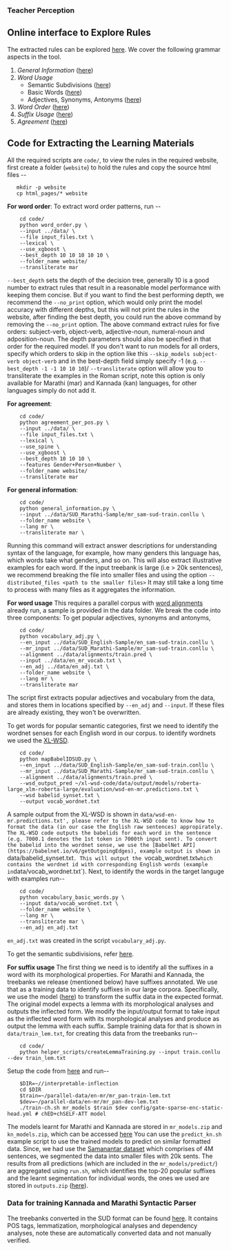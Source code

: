 ### Teacher Perception ###


## Online interface to Explore Rules
The extracted rules can be explored [here](http://autolex.co/interface). We cover the following grammar aspects in the tool.

1. *General Information* ([here](https://aditi138.github.io/auto-lex-learn-general-info/mr_en/helper/syntactic_info.html))
2. *Word Usage*
    - Semantic Subdivisions ([here](https://aditi138.github.io/auto-lex-learn-word-usage/mr_en/WordUsage/WordUsage.html))
    - Basic Words ([here](https://aditi138.github.io/auto-lex-learn/mr_en/WordUsage/vocab.html))
    - Adjectives, Synonyms, Antonyms ([here](https://aditi138.github.io/auto-lex-learn/mr_en/WordUsage/vocab_adj.html))
3. *Word Order* ([here](http://www.autolex.co/interface/es_gsd/WordOrder/WordOrder.html))
4. *Suffix Usage* ([here](http://www.autolex.co/interface/mr_en/Suffix/Suffix.html))
5. *Agreement* ([here](http://www.autolex.co/interface/mr_en/Agreement/Agreement.html))

## Code for Extracting the Learning Materials
All the required scripts are `code/`, to view the rules in the required website, first create a folder (`website`) to hold the rules and copy the source html files --
```
   mkdir -p website
   cp html_pages/* website
```

**For word order**:
To extract word order patterns, run --
```
    cd code/
    python word_order.py \
    --input ../data/ \
    --file input_files.txt \
    --lexical \
    --use_xgboost \
    --best_depth 10 10 10 10 10 \
    --folder_name website/
    --transliterate mar
```
`--best_depth` sets the depth of the decision tree, generally 10 is a good number to extract rules that result in a reasonable model performance with keeping them concise.
But if you want to find the best performing depth, we recommend the `--no_print` option, which would only print the model accuracy with different depths, but this will not
print the rules in the website, after finding the best depth, you could run the above command by removing the `--no_print` option.
The above command extract rules for five orders: subject-verb, object-verb, adjective-noun, numeral-noun and adposition-noun. The depth parameters should also be specified
in that order for the required model. If you don't want to run models for all orders, specify which orders to skip in the option like this `--skip_models subject-verb object-verb`
and in the best-depth field simply specify -1 (e.g. `--best_depth -1 -1 10 10 10`)/
`--transliterate` option will allow you to transliterate the examples in the Roman script, note this option is only available for Marathi (mar) and Kannada (kan) languages,
for other languages simply do not add it.

**For agreement**:
```
    cd code/
    python agreement_per_pos.py \
    --input ../data/ \
    --file input_files.txt \
    --lexical \
    --use_spine \
    --use_xgboost \
    --best_depth 10 10 10 \
    --features Gender+Person+Number \
    --folder_name website/
    --transliterate mar
```

**For general information**:
```
    cd code/
    python general_information.py \
    --input ../data/SUD_Marathi-Sample/mr_sam-sud-train.conllu \
    --folder_name website \
    --lang mr \
    --transliterate mar \
```
Running this command will extract answer descriptions for understanding syntax of the language, for example, how many genders this language has, which words take what genders, and so on.
This will also extract illustrative examples for each word.
If the input treebank is large (i.e > 20k sentences), we recommend breaking the file into smaller files and using the option `--distributed_files <path to the smaller files>`
It may still take a long time to process with many files as it aggregates the information.

**For word usage**
This requires a parallel corpus with [word alignments](https://github.com/neulab/awesome-align) already run, a sample is provided in the data folder. We break the code into three components:
To get popular adjectives, synonyms and antonyms,
```
    cd code/
    python vocabulary_adj.py \
    --en_input ../data/SUD_English-Sample/en_sam-sud-train.conllu \
    --mr_input ../data/SUD_Marathi-Sample/mr_sam-sud-train.conllu \
    --alignment ../data/alignments/train.pred \
    --input ../data/en_mr_vocab.txt \
    --en_adj ../data/en_adj.txt \
    --folder_name website \
    --lang mr \
    --transliterate mar
```
The script first extracts popular adjectives and vocabulary from the data, and stores them in locations specified by `--en_adj` and `--input`.
If these files are already existing, they won't be overwritten.

To get words for popular semantic categories, first we need to identify the wordnet senses for each English word in our corpus.
to identify wordnets we used the [XL-WSD](https://github.com/SapienzaNLP/xl-wsd-code).
```
    cd code/
    python mapBabelIDSUD.py \
    --en_input ../data/SUD_English-Sample/en_sam-sud-train.conllu \
    --mr_input ../data/SUD_Marathi-Sample/mr_sam-sud-train.conllu \
    --alignment ../data/alignments/train.pred \
    --wsd_output_pred ~/xl-wsd-code/data/output/models/roberta-large_xlm-roberta-large/evaluation/wsd-en-mr.predictions.txt \
    --wsd babelid_synset.txt \
    --output vocab_wordnet.txt
```
A sample output from the XL-WSD is shown in `data/wsd-en-mr.predictions.txt', please refer to the XL-WSD code to know how to format the data (in our case the English raw sentences) appropirately.
The XL-WSD code outputs the babelids for each word in the sentence (e.g. 7000.1 denotes the 1st token in 7000th input sent).
To convert the babelid into the wordnet sense, we use the [BabelNet API](https://babelnet.io/v6/getOutgoingEdges), example output is shown in `data/babelid_synset.txt`.
This will output the `vocab_wordnet.txt` which contains the wordnet id with corresponding English words (example in `data/vocab_wordnet.txt`).
Next, to identify the words in the target languge with examples run--
```
    cd code/
    python vocabulary_basic_words.py \
    --input data/vocab_wordnet.txt \
    --folder_name website \
    --lang mr \
    --transliterate mar \
    --en_adj en_adj.txt
```
`en_adj.txt` was created in the script `vocabulary_adj.py`.

To get the semantic subdivisions, refer [here](https://github.com/Aditi138/LexSelection).

**For suffix usage**
The first thing we need is to identify all the suffixes in a word with its morphological properties. For Marathi and Kannada, the treebanks we release (mentioned below) have suffixes annotated.
We use that as a training data to identify suffixes in our large corpora.
Specifically, we use the model ([here](https://github.com/tatyana-ruzsics/interpretable-inflection)) to transform the suffix data in the expected format.
The original model expects a lemma with its morphological analyses and outputs the inflected form.
We modify the input/output format to take input as the inflected word form with its morphological analyses and produce as output the lemma with each suffix.
Sample training data for that is shown in `data/train_lem.txt`, for creating this data from the treebanks run--
```
    cd code/
    python helper_scripts/createLemmaTraining.py --input train.conllu --dev train_lem.txt
```
Setup the code from [here](https://github.com/Aditi138/interpretable-inflection) and run--
```
    $DIR=~//interpretable-inflection
    cd $DIR
    $train=~/parallel-data/en-mr/mr_pan-train-lem.txt
    $dev=~/parallel-data/en-mr/mr_pan-dev-lem.txt
    ./train-ch.sh mr_models $train $dev config/gate-sparse-enc-static-head.yml # chED+chSELF-ATT model
```
The models learnt for Marathi and Kannada are stored in `mr_models.zip` and `kn_models.zip`, which can be accessed [here](https://www.autolex.co/download.html)
You can use the `predict_kn.sh` example script to use the trained models to predict on similar formatted data.
Since, we had use the [Samanantar dataset](https://indicnlp.ai4bharat.org/samanantar/) which comprises of 4M sentences, we segmented the data into smaller files with 20k sents.
The results from all predictions (which are included in the `mr_models/predict/`) are aggregated using  `run.sh`, which identifies the top-20 popular suffixes and the learnt segmentation for individual words, the ones we used are stored in `outputs.zip` ([here](https://www.autolex.co/download.html)).


### Data for training Kannada and Marathi Syntactic Parser
The treebanks converted in the SUD format can be found [here](https://github.com/Aditi138/auto-lex-learn/tree/master/data).
It contains POS tags, lemmatization, morphological analyses and dependency analyses, note these are automatically converted data and not manually verified.
